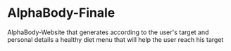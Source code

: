 # AlphaBody-Finale
AlphaBody-Website that generates according to the user's target and personal details a healthy diet menu that will help the user reach his target
